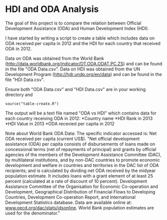 HDI and ODA Analysis
====================

The goal of this project is to compare the relation between Official Development Assistance (ODA) and Human Development Index (HDI).

I have started by writing a script to create a table which includes data on ODA received per capita in 2012 and the HDI for each country that received ODA in 2012. 

Data on ODA was obtained from the World Bank (http://data.worldbank.org/indicator/DT.ODA.ODAT.PC.ZS) and can be found in the file "ODA Data.csv". Data on HDI was obtained from the UN Development Program (http://hdr.undp.org/en/data) and can be found in the file "HDI Data.csv".

Ensure both "ODA Data.csv" and "HDI Data.csv" are in your working directory and
```
source("table-create.R")
```

The output will be a text file named "ODA vs HDI" which contains data for each country receiving ODA in 2012: 
*Country name
*HDI Rank in 2013
*HDI Value in 2013
*ODA recevied per capita in 2012

Note about World Bank ODA Data: The specific indicator accessed is: Net ODA received per capita (current US$). "Net official development assistance (ODA) per capita consists of disbursements of loans made on concessional terms (net of repayments of principal) and grants by official agencies of the members of the Development Assistance Committee (DAC), by multilateral institutions, and by non-DAC countries to promote economic development and welfare in countries and territories in the DAC list of ODA recipients; and is calculated by dividing net ODA received by the midyear population estimate. It includes loans with a grant element of at least 25 percent (calculated at a rate of discount of 10 percent). Development Assistance Committee of the Organisation for Economic Co-operation and Development, Geographical Distribution of Financial Flows to Developing Countries, Development Co-operation Report, and International Development Statistics database. Data are available online at: www.oecd.org/dac/stats/idsonline. World Bank population estimates are used for the denominator."
